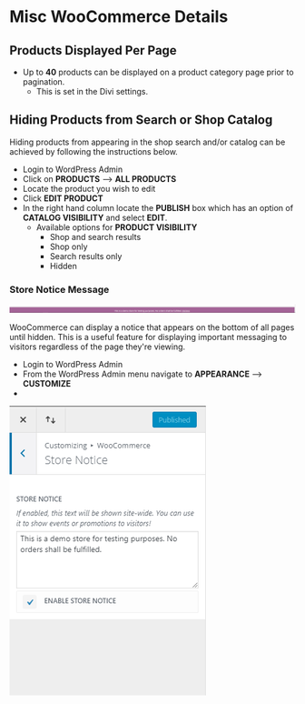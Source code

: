 # Misc WooCommerce Details

## Products Displayed Per Page 

* Up to **40** products can be displayed on a product category page prior to pagination.
	* This is set in the Divi settings.

## Hiding Products from Search or Shop Catalog

Hiding products from appearing in the shop search and/or catalog can be achieved by following the instructions below.

* Login to WordPress Admin
* Click on **PRODUCTS** --> **ALL PRODUCTS** 
* Locate the product you wish to edit
* Click **EDIT PRODUCT**
* In the right hand column locate the **PUBLISH** box which has an option of **CATALOG VISIBILITY** and select **EDIT**.
	* Available options for **PRODUCT VISIBILITY**  
		* Shop and search results
		* Shop only
		* Search results only
		* Hidden 

### Store Notice Message

![WooCommerce Store Notice](../images/woo-store-notice.png)

WooCommerce can display a notice that appears on the bottom of all pages until hidden. This is a useful feature for displaying important messaging to visitors regardless of the page they're viewing.

* Login to WordPress Admin
* From the WordPress Admin menu navigate to **APPEARANCE** --> **CUSTOMIZE**
* 


![WooCommerce Store Notice](../images/woo-store-notice-customizer.png)
